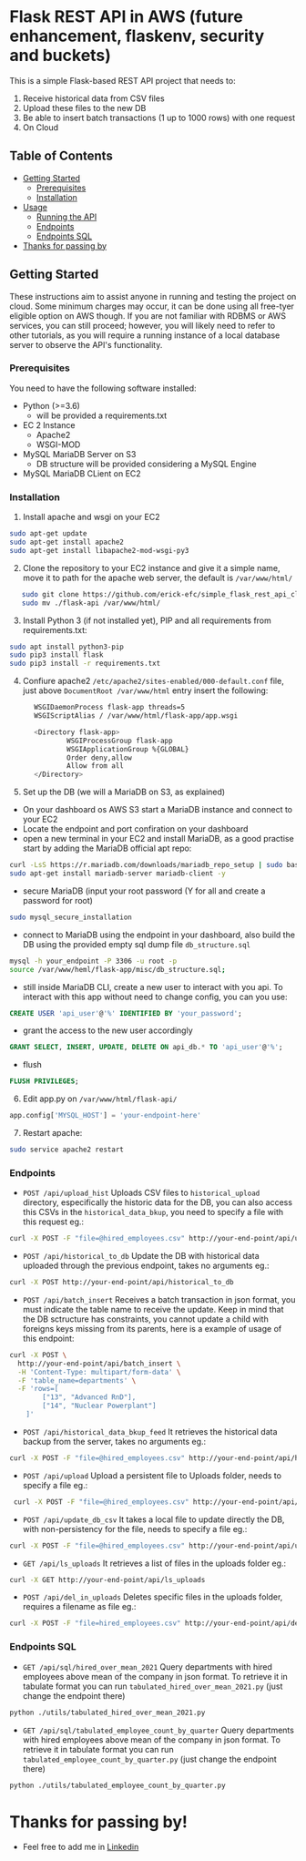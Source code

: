 # Flask REST API in AWS (future enhancement, flaskenv, security and buckets)

This is a simple Flask-based REST API project that needs to:
1.	Receive historical data from CSV files
2.	Upload these files to the new DB
3.	Be able to insert batch transactions (1 up to 1000 rows) with one request
4.  On Cloud

## Table of Contents

- [Getting Started](#getting-started)
  - [Prerequisites](#prerequisites)
  - [Installation](#installation)
- [Usage](#usage)
  - [Running the API](#running-the-api)
  - [Endpoints](#endpoints)
  - [Endpoints SQL](#endpoints-sql)
- [Thanks for passing by](#thanks-for-passing-by)


## Getting Started

These instructions aim to assist anyone in running and testing the project on cloud. Some minimum charges may occur, it can be done using all free-tyer eligible option on AWS though. If you are not familiar with RDBMS or AWS services, you can still proceed; however, you will likely need to refer to other tutorials, as you will require a running instance of a local database server to observe the API's functionality.

### Prerequisites

You need to have the following software installed:

- Python (>=3.6)
  - will be provided a requirements.txt
- EC 2 Instance
  - Apache2
  - WSGI-MOD
- MySQL MariaDB Server on S3
    - DB structure will be provided considering a MySQL Engine
- MySQL MariaDB CLient on EC2

### Installation

1. Install apache and wsgi on your EC2
```bash
sudo apt-get update
sudo apt-get install apache2
sudo apt-get install libapache2-mod-wsgi-py3
```

2. Clone the repository to your EC2 instance and give it a simple name, move it to path for the apache web server, the default is `/var/www/html/`
```bash
   sudo git clone https://github.com/erick-efc/simple_flask_rest_api_cloud flask-api
   sudo mv ./flask-api /var/www/html/
```
3. Install Python 3 (if not installed yet), PIP and all requirements from requirements.txt:
```bash
sudo apt install python3-pip
sudo pip3 install flask
sudo pip3 install -r requirements.txt
```

4. Confiure apache2 `/etc/apache2/sites-enabled/000-default.conf` file, just above `DocumentRoot /var/www/html` entry insert the following:
```bash
      WSGIDaemonProcess flask-app threads=5
      WSGIScriptAlias / /var/www/html/flask-app/app.wsgi

      <Directory flask-app>
              WSGIProcessGroup flask-app
              WSGIApplicationGroup %{GLOBAL}
              Order deny,allow
              Allow from all
      </Directory>
```


5. Set up the DB (we will a MariaDB on S3, as explained)
- On your dashboard os AWS S3 start a MariaDB instance and connect to your EC2
- Locate the endpoint and port confiration on your dashboard
- open a new terminal in your EC2 and install MariaDB, as a good practise start by adding the MariaDB official apt repo:
``` bash
curl -LsS https://r.mariadb.com/downloads/mariadb_repo_setup | sudo bash
sudo apt-get install mariadb-server mariadb-client -y
```
- secure MariaDB (input your root password (Y for all and create a password for root)
```bash
sudo mysql_secure_installation
```
- connect to MariaDB using the endpoint in your dashboard, also build the DB using the provided empty sql dump file `db_structure.sql`
``` bash
mysql -h your_endpoint -P 3306 -u root -p
source /var/www/heml/flask-app/misc/db_structure.sql;
```
- still inside MariaDB CLI, create a new user to interact with you api. To interact with this app without need to change config, you can you use:
``` sql
CREATE USER 'api_user'@'%' IDENTIFIED BY 'your_password';
```
- grant the access to the new user accordingly
``` sql
GRANT SELECT, INSERT, UPDATE, DELETE ON api_db.* TO 'api_user'@'%';
```
- flush
``` sql
FLUSH PRIVILEGES;
```
6. Edit app.py on `/var/www/html/flask-api/`
```python
app.config['MYSQL_HOST'] = 'your-endpoint-here'
```
7. Restart apache:
```bash
sudo service apache2 restart
```

### Endpoints

- `POST /api/upload_hist` Uploads CSV files to `historical_upload` directory, especifically the historic data for the DB, you can also access this CSVs in the `historical_data_bkup`, you need to specify a file with this request eg.:
``` bash
curl -X POST -F "file=@hired_employees.csv" http://your-end-point/api/upload_hist
```
- `POST /api/historical_to_db` Update the DB with historical data uploaded through the previous endpoint, takes no arguments eg.:
``` bash
curl -X POST http://your-end-point/api/historical_to_db
```
- `POST /api/batch_insert` Receives a batch transaction in json format, you must indicate the table name to receive the update. Keep in mind that the DB sctructure has constraints, you cannot update a child with foreigns keys missing from its parents, here is a example of usage of this endpoint: 
``` bash
curl -X POST \
  http://your-end-point/api/batch_insert \
  -H 'Content-Type: multipart/form-data' \
  -F 'table_name=departments' \
  -F 'rows=[
        ["13", "Advanced RnD"],
        ["14", "Nuclear Powerplant"]
    ]'
 ```
 - `POST /api/historical_data_bkup_feed` It retrieves the historical data backup from the server, takes no arguments eg.:
 ``` bash
 curl -X POST -F "file=@hired_employees.csv" http://your-end-point/api/historical_data_bkup_feed
 ```
 - `POST /api/upload` Upload a persistent file to Uploads folder, needs to specify a file eg.:
 ``` bash
  curl -X POST -F "file=@hired_employees.csv" http://your-end-point/api/upload
```
- `POST /api/update_db_csv` It takes a local file to update directly the DB, with non-persistency for the file, needs to specify a file eg.:
``` bash
curl -X POST -F "file=@hired_employees.csv" http://your-end-point/api/update_db_csv
```
- `GET /api/ls_uploads` It retrieves a list of files in the uploads folder eg.:
``` bash
curl -X GET http://your-end-point/api/ls_uploads
```
- `POST /api/del_in_uploads` Deletes specific files in the uploads folder, requires a filename as file eg.:
``` bash
curl -X POST -F "file=hired_employees.csv" http://your-end-point/api/del_in_uploads
```
### Endpoints SQL
- `GET /api/sql/hired_over_mean_2021` Query departments with hired employees above mean of the company in json format. To retrieve it in tabulate format you can run `tabulated_hired_over_mean_2021.py` (just change the endpoint there)
``` bash
python ./utils/tabulated_hired_over_mean_2021.py
```
- `GET /api/sql/tabulated_employee_count_by_quarter` Query departments with hired employees above mean of the company in json format. To retrieve it in tabulate format you can run `tabulated_employee_count_by_quarter.py` (just change the endpoint there)
``` bash
python ./utils/tabulated_employee_count_by_quarter.py
```

# Thanks for passing by!
- Feel free to add me in [Linkedin](https://www.linkedin.com/in/-ec-)
